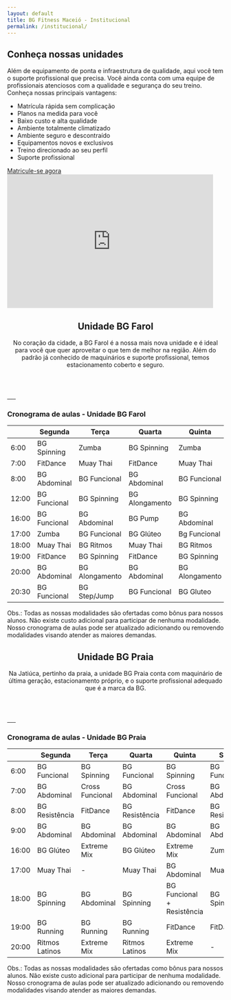 ```yaml
---
layout: default
title: BG Fitness Maceió - Institucional
permalink: /institucional/
---
```

<section class="inst-principal">
  <div id="chamada">
    <div class="col-md-7">
      <h2>Conheça nossas unidades</h2>
      <p>Além de equipamento de ponta e infraestrutura de qualidade, aqui você tem o suporte profissional que precisa.
       Você ainda conta com uma equipe de profissionais atenciosos com a qualidade e segurança do seu treino.
       Conheça nossas principais vantagens:</p>
      <ul>
        <li>Matrícula rápida sem complicação</li>
        <li>Planos na medida para você</li>
        <li>Baixo custo e alta qualidade</li>
        <li>Ambiente totalmente climatizado</li>
        <li>Ambiente seguro e descontraído</li>
        <li>Equipamentos novos e exclusivos</li>
        <li>Treino direcionado ao seu perfil</li>
        <li>Suporte profissional</li>
      </ul>
      <a class="btn" href="{{ site.matricula-url }}" target="_blank">Matricule-se agora</a>
    </div>
    <div class="col-md-5">
      <iframe width="95%" height="310"
      src="https://www.youtube.com/embed/9kOiZOqdJAU?rel=0&amp;controls=0&amp;showinfo=0"
      frameborder="0" gesture="media" allow="encrypted-media" allowfullscreen></iframe>
    </div>
  </div>
</section>

<section id="" class="unidade">
  <div id="descricao-unidade" class="col-md-12">
    <header>
      <h2>Unidade BG Farol</h2>
      <p>No coração da cidade, a BG Farol é a nossa mais nova unidade e é ideal para você
        que quer aproveitar o que tem de melhor na região. Além do padrão já conhecido
        de maquinários e suporte profissional, temos estacionamento coberto e seguro.</p>
    </header>
    <div id="galeria" class="col-md-12">
      <a href="/assets/img/Farol/bg1.jpeg" data-lightbox="bgfarol">
        <img class="img-thumbnail" src="/assets/img/Farol/bg1.jpeg" alt="">
      </a>
      <a href="/assets/img/Farol/bg2.jpeg" data-lightbox="bgfarol">
        <img class="img-thumbnail" src="/assets/img/Farol/bg2.jpeg" alt="">
      </a>
      <a href="/assets/img/Farol/bg3.jpeg" data-lightbox="bgfarol">
        <img class="img-thumbnail" src="/assets/img/Farol/bg3.jpeg" alt="">
      </a>
      <a href="/assets/img/Farol/bg4.jpeg" data-lightbox="bgfarol">
        <img class="img-thumbnail" src="/assets/img/Farol/bg4.jpeg" alt="">
      </a>
      <a href="/assets/img/Farol/bg5.jpeg" data-lightbox="bgfarol">
        <img class="img-thumbnail" src="/assets/img/Farol/bg5.jpeg" alt="">
      </a>
      <a href="/assets/img/Farol/bg6.jpeg" data-lightbox="bgfarol">
        <img class="img-thumbnail" src="/assets/img/Farol/bg6.jpeg" alt="">
      </a>
    </div>
    <div id="cronograma" class="col-md-12">
      <h3 class="center">Cronograma de aulas - Unidade BG Farol</h3>
      <div class="container">
        <table class="table table-striped table-hover">
          <thead>
            <tr>
              <th></th>
              <th>Segunda</th>
              <th>Terça</th>
              <th>Quarta</th>
              <th>Quinta</th>
              <th>Sexta</th>
            </tr>
          </thead>
          <tbody>
            <tr>
              <td>6:00</td>
              <td>BG Spinning</td>
              <td>Zumba</td>
              <td>BG Spinning</td>
              <td>Zumba</td>
              <td>BG Spinning</td>
            </tr>
            <tr>
              <td>7:00</td>
              <td>FitDance</td>
              <td>Muay Thai</td>
              <td>FitDance</td>
              <td>Muay Thai</td>
              <td>FitDance</td>
            </tr>
            <tr>
              <td>8:00</td>
              <td>BG Abdominal</td>
              <td>BG Funcional</td>
              <td>BG Abdominal</td>
              <td>BG Funcional</td>
              <td>BG GAP</td>
            </tr>
            <tr>
              <td>12:00</td>
              <td>BG Funcional</td>
              <td>BG Spinning</td>
              <td>BG Alongamento</td>
              <td>BG Spinning</td>
              <td>BG Funcional</td>
            </tr>
            <tr>
              <td>16:00</td>
              <td>BG Funcional</td>
              <td>BG Abdominal</td>
              <td>BG Pump</td>
              <td>BG Abdominal</td>
              <td>BG Funcional</td>
            </tr>
            <tr>
              <td>17:00</td>
              <td>Zumba</td>
              <td>BG Funcional</td>
              <td>BG Glúteo</td>
              <td>Bg Funcional</td>
              <td>BG Pump</td>
            </tr>
            <tr>
              <td>18:00</td>
              <td>Muay Thai</td>
              <td>BG Ritmos</td>
              <td>Muay Thai</td>
              <td>BG Ritmos</td>
              <td>Muay Thai</td>
            </tr>
            <tr>
              <td>19:00</td>
              <td>FitDance</td>
              <td>BG Spinning</td>
              <td>FitDance</td>
              <td>BG Spinning</td>
              <td>FitDance</td>
            </tr>
            <tr>
              <td>20:00</td>
              <td>BG Abdominal</td>
              <td>BG Alongamento</td>
              <td>BG Abdominal</td>
              <td>BG Alongamento</td>
              <td>BG Abdominal</td>
            </tr>
            <tr>
              <td>20:30</td>
              <td>BG Funcional</td>
              <td>BG Step/Jump</td>
              <td>BG Funcional</td>
              <td>BG Gluteo</td>
              <td>BG Funcional</td>
            </tr>
          </tbody>
        </table>
        <p>Obs.: Todas as nossas modalidades são ofertadas como bônus para nossos alunos.
          Não existe custo adicional para participar de nenhuma modalidade.
          Nosso cronograma de aulas pode ser atualizado adicionando ou removendo modalidades visando atender as maiores demandas.</p>
      </div>
    </div>
  </div>
  <div id="mapa-farol" class="col-md-12">
  </div>
</section>

<section id="" class="unidade">

  <div id="descricao-unidade" class="col-md-12">
    <header>
      <h2>Unidade BG Praia</h2>
      <p>Na Jatiúca, pertinho da praia, a unidade BG Praia conta com maquinário de última geração, estacionamento próprio, e o suporte profissional adequado que é a marca da BG.</p>
    </header>
    <div id="galeria" class="col-md-12">
      <a href="/assets/img/Praia/bg1.jpg" data-lightbox="bgpraia">
        <img class="img-thumbnail" src="/assets/img/Praia/bg1.jpg" alt="">
      </a>
      <a href="/assets/img/Praia/bg2.jpg" data-lightbox="bgpraia">
        <img class="img-thumbnail" src="/assets/img/Praia/bg2.jpg" alt="">
      </a>
      <a href="/assets/img/Praia/bg3.jpg" data-lightbox="bgpraia">
        <img class="img-thumbnail" src="/assets/img/Praia/bg3.jpg" alt="">
      </a>
      <a href="/assets/img/Praia/bg4.jpg" data-lightbox="bgpraia">
        <img class="img-thumbnail" src="/assets/img/Praia/bg4.jpg" alt="">
      </a>
      <a href="/assets/img/Praia/bg5.jpg" data-lightbox="bgpraia">
        <img class="img-thumbnail" src="/assets/img/Praia/bg5.jpg" alt="">
      </a>
      <a href="/assets/img/Praia/bg6.jpg" data-lightbox="bgpraia">
        <img class="img-thumbnail" src="/assets/img/Praia/bg6.jpg" alt="">
      </a>
    </div>
    <div id="cronograma" class="col-md-12">
      <h3 class="center">Cronograma de aulas - Unidade BG Praia</h3>
      <div class="container">
        <table class="table table-striped table-hover">
          <thead>
            <tr>
              <th></th>
              <th>Segunda</th>
              <th>Terça</th>
              <th>Quarta</th>
              <th>Quinta</th>
              <th>Sexta</th>
            </tr>
          </thead>
          <tbody>
            <tr>
              <td>6:00</td>
              <td>BG Funcional</td>
              <td>BG Spinning</td>
              <td>BG Funcional</td>
              <td>BG Spinning</td>
              <td>BG Funcional</td>
            </tr>
            <tr>
              <td>7:00</td>
              <td>BG Abdominal</td>
              <td>Cross Funcional</td>
              <td>BG Abdominal</td>
              <td>Cross Funcional</td>
              <td>BG Abdominal</td>
            </tr>
            <tr>
              <td>8:00</td>
              <td>BG Resistência</td>
              <td>FitDance</td>
              <td>BG Resistência</td>
              <td>FitDance</td>
              <td>BG Resistência</td>
            </tr>
            <tr>
              <td>9:00</td>
              <td>BG Abdominal</td>
              <td>BG Abdominal</td>
              <td>BG Abdominal</td>
              <td>BG Abdominal</td>
              <td>BG Abdominal</td>
            </tr>
            <tr>
              <td>16:00</td>
              <td>BG Glúteo</td>
              <td>Extreme Mix</td>
              <td>BG Glúteo</td>
              <td>Extreme Mix</td>
              <td>Zumba</td>
            </tr>
            <tr>
              <td>17:00</td>
              <td>Muay Thai</td>
              <td>-</td>
              <td>Muay Thai</td>
              <td>BG Abdominal</td>
              <td>Muay Thai</td>
            </tr>
            <tr>
              <td>18:00</td>
              <td>BG Spinning</td>
              <td>BG Abdominal</td>
              <td>BG Spinning</td>
              <td>BG Funcional + Resistência</td>
              <td>BG Spinning</td>
            </tr>
            <tr>
              <td>19:00</td>
              <td>BG Running</td>
              <td>BG Running</td>
              <td>BG Running</td>
              <td>FitDance</td>
              <td>FitDance</td>
            </tr>
            <!-- <tr>
              <td>19:00</td>
              <td>-</td>
              <td>-</td>
              <td>-</td>
              <td>FitDance</td>
              <td>FitDance</td>
            </tr> -->
            <tr>
              <td>20:00</td>
              <td>Ritmos Latinos</td>
              <td>Extreme Mix</td>
              <td>Ritmos Latinos</td>
              <td>Extreme Mix</td>
              <td>-</td>
            </tr>
          </tbody>
        </table>
        <p>Obs.: Todas as nossas modalidades são ofertadas como bônus para nossos alunos.
          Não existe custo adicional para participar de nenhuma modalidade.
          Nosso cronograma de aulas pode ser atualizado adicionando ou removendo modalidades visando atender as maiores demandas.</p>
      </div>
    </div>
  </div>
  <div id="mapa-praia" class="col-md-12">
  </div>
</section>


<script>
  function myMap() {
    var mapCanvasFarol = document.getElementById("mapa-farol");
    var mapCanvasPraia = document.getElementById("mapa-praia");

    var myCenter = new google.maps.LatLng(-9.621318, -35.738650);

    var posicaoBgFarol = new google.maps.LatLng(-9.621318, -35.738650);
    var posicaoBgPraia = new google.maps.LatLng(-9.6481603,-35.7028945);


    var mapOptionsFarol = {
      center: myCenter,
      zoom: 16,
      disableDefaultUI: false,
      scrollwheel: false,
      styles: [{"stylers":[{"hue":"#0357ab"},{"saturation":250}]},
      {"featureType":"road","elementType":"geometry","stylers":[{"lightness":50},
      {"visibility":"simplified"}]},{"featureType":"road","elementType":"labels",
      "stylers":[{"visibility":"off"}]}]
    };

    var mapOptionsPraia = {
      center: posicaoBgPraia,
      zoom: 16,
      disableDefaultUI: false,
      scrollwheel: false,
      styles: [{"stylers":[{"hue":"#0357ab"},{"saturation":250}]},
      {"featureType":"road","elementType":"geometry","stylers":[{"lightness":50},
      {"visibility":"simplified"}]},{"featureType":"road","elementType":"labels",
      "stylers":[{"visibility":"off"}]}]
    };

    var mapFarol = new google.maps.Map(mapCanvasFarol,mapOptionsFarol);
    var mapPraia = new google.maps.Map(mapCanvasPraia,mapOptionsPraia);

    var markerFarol = new google.maps.Marker({
    position: posicaoBgFarol,
    icon: "/assets/img/pointer.png"
    });
    markerFarol.setMap(mapFarol);

    var markerPraia = new google.maps.Marker({
    position: posicaoBgPraia,
    icon: "/assets/img/pointer.png"
    });
    markerPraia.setMap(mapPraia);
  }
</script>

<script src="https://maps.googleapis.com/maps/api/js?callback=myMap&key=AIzaSyBCzwa-1utZ-8mBL_Zae-2wzHQlRlMJmkA"></script>
